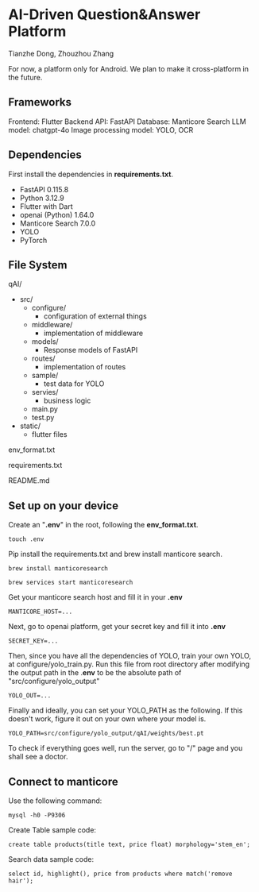 # AI-Driven Question&Answer Platform

Tianzhe Dong, Zhouzhou Zhang

For now, a platform only for Android. We plan to make it cross-platform in the future.

## Frameworks

Frontend: Flutter
Backend API: FastAPI
Database: Manticore Search
LLM model: chatgpt-4o
Image processing model: YOLO, OCR

## Dependencies

First install the dependencies in **requirements.txt**.

- FastAPI 0.115.8
- Python 3.12.9
- Flutter with Dart
- openai (Python) 1.64.0
- Manticore Search 7.0.0
- YOLO
- PyTorch

## File System

qAI/

-   src/
    -   configure/
        -   configuration of external things
    -   middleware/
        -   implementation of middleware
    -   models/
        -   Response models of FastAPI
    -   routes/
        -   implementation of routes
    -   sample/
        -   test data for YOLO
    -   servies/
        -   business logic
    -   main.py
    -   test.py
-   static/
    -   flutter files

env_format.txt

requirements.txt

README.md

## Set up on your device

Create an "**.env**" in the root, following the **env_format.txt**.

    touch .env

Pip install the requirements.txt and brew install manticore search.

    brew install manticoresearch

    brew services start manticoresearch

Get your manticore search host and fill it in your **.env**

    MANTICORE_HOST=...

Next, go to openai platform, get your secret key and fill it into **.env**

    SECRET_KEY=...

Then, since you have all the dependencies of YOLO, train your own YOLO, at configure/yolo_train.py. Run this file from root directory after modifying the output path in the .**env** to be the absolute path of "src/configure/yolo_output"

    YOLO_OUT=...

Finally and ideally, you can set your YOLO_PATH as the following. If this doesn't work, figure it out on your own where your model is.

    YOLO_PATH=src/configure/yolo_output/qAI/weights/best.pt

To check if everything goes well, run the server, go to "/" page and you shall see a doctor.



## Connect to manticore

Use the following command:

    mysql -h0 -P9306

Create Table sample code:

    create table products(title text, price float) morphology='stem_en';

Search data sample code:

    select id, highlight(), price from products where match('remove hair');
